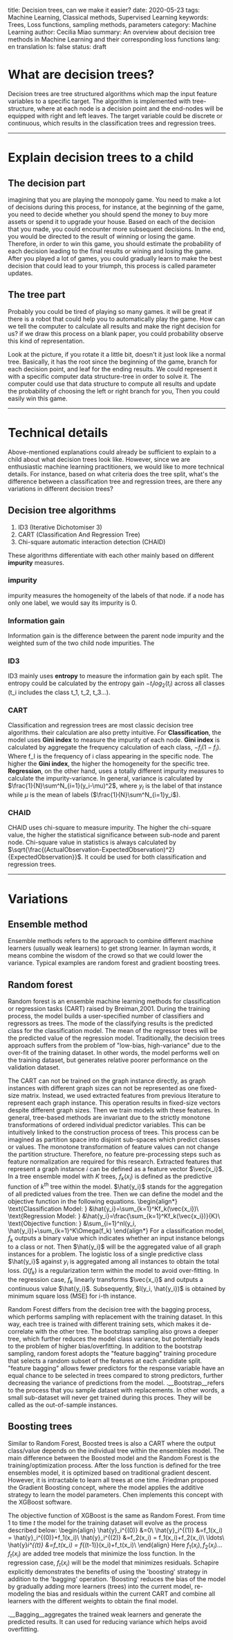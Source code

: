 title: Decision trees, can we make it easier?
date:	2020-05-23
tags: Machine Learning, Classical methods, Supervised Learning
keywords: Trees, Loss functions, sampling methods, parameters
category: Machine Learning
author: Cecilia Miao
summary: An overview about decision tree methods in Machine Learning and their corresponding loss functions
lang: en
translation	Is: false
status: draft
# What are decision trees?

Decision trees are tree structured algorithms which map the input feature variables to a specific target. The algorithm is implemented with tree-structure, where at each node is a decision point and the end-nodes will be equipped with right and left leaves. The target variable could be discrete or continuous, which results in the classification trees and regression trees.
___
# Explain decision trees to a child
## The decision part
imagining that you are playing the monopoly game. You need to make a lot of decisions during this process, for instance, at the beginning of the game, you need to decide whether you should spend the money to buy more assets or spend it to upgrade your house. Based on each of the decision that you made, you could encounter more subsequent decisions. In the end, you would be directed to the result of winning or losing the game.
Therefore, in order to win this game, you should estimate the probability of each decision leading to the final results or wining and losing the game. After you played a lot of games, you could gradually learn to make the best decision that could lead to your triumph, this process is called parameter updates.

## The tree part
Probably you could be tired of playing so many games. it will be great if there is a robot that could help you to automatically play the game. How can we tell the computer to calculate all results and make the right decision for us? if we draw this process on a blank paper, you could probability observe this kind of representation.

Look at the picture, if you rotate it a little bit, doesn't it just look like a normal tree. Basically, it has the root since the beginning of the game, branch for each decision point, and leaf for the ending results. We could represent it with a specific computer data structure-tree in order to solve it. The computer could use that data structure to compute all results and update the probability of choosing the left or right branch for you, Then you could easily win this game.
___
# Technical details

Above-mentioned explanations could already be sufficient to explain to a child about what decision trees look like. However, since we are enthusiastic machine learning practitioners, we would like to more technical details. For instance, based on what criteria does the tree split, what's the difference between a classification tree and regression trees, are there any variations in different decision trees?

## Decision tree algorithms
1. ID3 (Iterative Dichotomiser 3)
2. CART (Classification And Regression Tree)
3. Chi-square automatic interaction detection (CHAID)

These algorithms differentiate with each other mainly based on different __impurity__ measures. 
### impurity
impurity measures the homogeneity of the labels of that node. if a node has only one label, we would say its impurity is 0.
### Information gain
Information gain is the difference between the parent node impurity and the weighted sum of the two child node impurities. The
### ID3
ID3 mainly uses **entropy** to measure the information gain by each split. The entropy could be calculated by the entropy gain $-t_ilog_2(t_i)$ across all classes (t_i includes the class t_1, t_2, t_3...).
### CART 
Classification and regression trees are most classic decision tree algorithms. their calculation are also pretty intuitive. For **Classification**, the model uses **Gini index** to measure the impurity of each node. **Gini index** is calculated by aggregate the frequency calculation of each class, $-f_i(1-f_i)$. Where f_I is the frequency of i class appearing in the specific node. The higher the  **Gini index**, the higher the homogeneity  for the specific tree.
**Regression**, on the other hand, uses a totally different impurity measures to calculate the impurity-variance. In general, variance is calculated by $\frac{1}{N}\sum^N_{i=1}(y_i-\mu)^2$, where $y_I$ is the label of that instance while $\mu$ is the mean of labels ($\frac{1}{N}\sum^N_{i=1}y_i$).
### CHAID
CHAID uses chi-square to measure impurity. The higher the chi-square value, the higher the statistical significance between sub-node and parent node. Chi-square value in statistics is always calculated by $\sqrt{\frac{(ActualObservation-ExpectedObservation)^2}{ExpectedObservation}}$. It could be used for both classification and regression trees.

___
# Variations
## Ensemble method
Ensemble methods refers to the approach to combine different machine learners (usually weak learners) to get strong learner. In layman words, it means combine the wisdom of the crowd so that we could lower the variance. Typical examples are random forest and gradient boosting trees.
## Random forest
Random forest is an ensemble machine learning methods for classification or regression tasks (CART) raised by Breiman,2001. During the training process, the model builds a user-specified number of classifiers and regressors as trees. The mode of the classifying results is the predicted class for the classification model. The mean of the regressor trees will be the predicted value of the regression model. Traditionally, the decision trees approach suffers from the problem of "low-bias, high-variance" due to the over-fit of the training dataset. In other words, the model performs well on the training dataset, but generates relative poorer performance on the validation dataset. 

The CART can not be trained on the graph instance directly, as graph instances with different graph sizes can not be represented as one fixed-size matrix. Instead, we used extracted features from previous literature to represent each graph instance. This operation results in fixed-size vectors despite different graph sizes. Then we train models with these features. In general, tree-based methods are invariant due to the strictly monotone transformations of ordered individual predictor variables. This can be intuitively linked to the construction process of trees. This process can be imagined as partition space into disjoint sub-spaces which predict classes or values. The monotone transformation of feature values can not change the partition structure. Therefore, no feature pre-processing steps such as feature normalization are required for this research. Extracted features that represent a graph instance $i$ can be defined as a feature vector 
$\vec{x_i}$. In a tree ensemble model with $K$ trees,  $f_k(x_i)$ is defined as the predictive function of $k^{th}$ tree within the model. $\hat{y_i}$ stands for the aggregation of all predicted values from the tree. Then we can define the model and the objective function in the following equations.
\begin{align*}
\text{Classification Model: }  &\hat{y_i}=\sum_{k=1}^Kf_k(\vec{x_i})\\
  \text{Regression Model: }  &\hat{y_i}=\frac{\sum_{k=1}^Kf_k(\vec{x_i})}{K}\\
  \text{Objective function: }  &\sum_{i=1}^nl(y_i, \hat{y_i})+\sum_{k=1}^K\Omega(f_k)
\end{align*}
 For a classification model, $f_k$ outputs a binary value which indicates whether an input instance belongs to a class or not. Then $\hat{y_i}$ will be the aggregated value of all graph instances for a problem. The logistic loss of a single predictive class $\hat{y_i}$ against $y_i$ is aggregated among all instances to obtain the total loss. $\Omega(f_k)$ is a regularization term within the model to avoid over-fitting.
 In the regression case, $f_k$ linearly transforms $\vec{x_i}$ and outputs a continuous value $\hat{y_i}$. Subsequently, $l(y_i, \hat{y_i})$ is obtained by minimum square loss (MSE) for i-th instance. 
 
 Random Forest differs from the decision tree with the bagging process, which performs sampling with replacement with the training dataset. In this way, each tree is trained with different training sets, which makes it de-correlate with the other tree. The bootstrap sampling also grows a deeper tree, which further reduces the model class variance, but potentially leads to the problem of higher bias/overfitting. In addition to the bootstrap sampling, random forest adopts the "feature bagging" training procedure that selects a random subset of the features at each candidate split. "feature bagging" allows fewer predictors for the response variable have an equal chance to be selected in trees compared to strong predictors, further decreasing the variance of predictions from the model. 
 .__Bootstrap__refers to the process that you sample dataset with replacements. In other words, a small sub-dataset will never get trained during this proces. They will be called as the out-of-sample instances.
 
 ## Boosting trees
 Similar to Random Forest, Boosted trees  is also a CART where the output class/value depends on the individual tree within the ensembles model. The main difference between the Boosted model and the Random Forest is the training/optimization process. After the loss function is defined for the tree ensembles model, it is optimized based on traditional gradient descent. However, it is intractable to learn all trees at one time. Friedman proposed the Gradient Boosting concept, where the model applies the additive strategy to learn the model parameters. Chen implements this concept with the XGBoost software. 
 
 The objective function of XGBoost is the same as Random Forest. From time 1 to time $t$ the model for the training dataset will evolve as the process described below:
 \begin{align}
 \hat{y}_i^{(0)} &=0\\
  \hat{y}_i^{(1)} &=f_1(x_i) =  \hat{y}_i^{(0)}+f_1(x_i)\\
    \hat{y}_i^{(2)} &=f_2(x_i) = f_1(x_i)+f_2(x_i)\\
    \ldots\\
    \hat{y}_i^{(t)} &=f_t(x_i) = f_{(t-1)}(x_i)+f_t(x_i)\\
 \end{align}
 Here $f_1(x_i), f_2(x_i)\ldots f_t(x_i)$ are added tree models that minimize the loss function. In the regression case, $f_t(x_i)$ will be the model that minimizes residuals. Schapire explicitly demonstrates the benefits of using the 'boosting' strategy in addition to the 'bagging' operation. 'Boosting' reduces the bias of the model by gradually adding more learners (trees) into the current model, re-modeling the bias and residuals within the current CART and combine all learners with the different weights to obtain the final model.

 .__Bagging__aggregates the trained weak learners and generate the predicted results. It can used for reducing variance which helps avoid overfitting.
